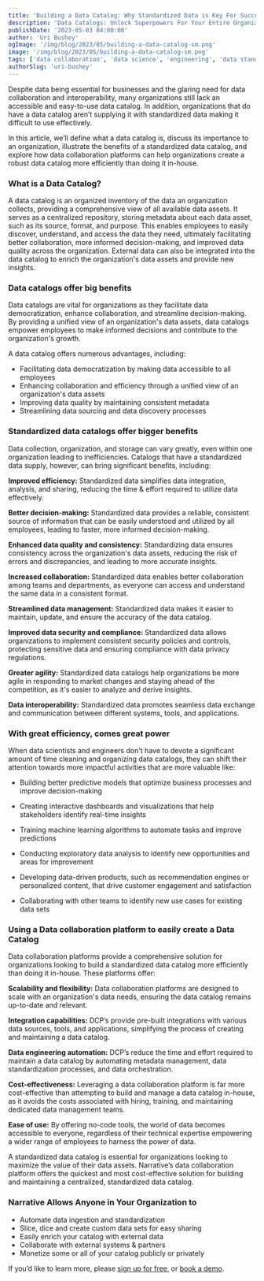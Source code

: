 ```yaml
---
title: 'Building a Data Catalog: Why Standardized Data is Key For Success'
description: 'Data Catalogs: Unlock Superpowers For Your Entire Organization'
publishDate: '2023-05-03 04:00:00'
author: 'Uri Bushey'
ogImage: '/img/blog/2023/05/building-a-data-catalog-sm.png'
image: '/img/blog/2023/05/building-a-data-catalog-sm.png'
tags: ['data collaboration', 'data science', 'engineering', 'data standardization']
authorSlug: 'uri-bushey'
---
```

Despite data being essential for businesses and the glaring need for data collaboration and interoperability, many organizations still lack an accessible and easy-to-use data catalog. In addition, organizations that do have a data catalog aren’t supplying it with standardized data making it difficult to use effectively.

In this article, we’ll define what a data catalog is, discuss its importance to an organization, illustrate the benefits of a standardized data catalog, and explore how data collaboration platforms can help organizations create a robust data catalog more efficiently than doing it in-house.  
  
### What is a Data Catalog?

A data catalog is an organized inventory of the data an organization collects, providing a comprehensive view of all available data assets. It serves as a centralized repository, storing metadata about each data asset, such as its source, format, and purpose. This enables employees to easily discover, understand, and access the data they need, ultimately facilitating better collaboration, more informed decision-making, and improved data quality across the organization. External data can also be integrated into the data catalog to enrich the organization's data assets and provide new insights.  
  
### Data catalogs offer big benefits

Data catalogs are vital for organizations as they facilitate data democratization, enhance collaboration, and streamline decision-making. By providing a unified view of an organization's data assets, data catalogs empower employees to make informed decisions and contribute to the organization's growth.

A data catalog offers numerous advantages, including:

* Facilitating data democratization by making data accessible to all employees
* Enhancing collaboration and efficiency through a unified view of an organization's data assets
* Improving data quality by maintaining consistent metadata
* Streamlining data sourcing and data discovery processes  

### Standardized data catalogs offer bigger benefits

Data collection, organization, and storage can vary greatly, even within one organization leading to inefficiencies. Catalogs that have a standardized data supply, however, can bring significant benefits, including:  
  
**Improved efficiency:** Standardized data simplifies data integration, analysis, and sharing, reducing the time & effort required to utilize data effectively.

**Better decision-making:** Standardized data provides a reliable, consistent source of information that can be easily understood and utilized by all employees, leading to faster, more informed decision-making.

**Enhanced data quality and consistency:** Standardizing data ensures consistency across the organization's data assets, reducing the risk of errors and discrepancies, and leading to more accurate insights.

**Increased collaboration:** Standardized data enables better collaboration among teams and departments, as everyone can access and understand the same data in a consistent format.

**Streamlined data management:** Standardized data makes it easier to maintain, update, and ensure the accuracy of the data catalog.

**Improved data security and compliance:** Standardized data allows organizations to implement consistent security policies and controls, protecting sensitive data and ensuring compliance with data privacy regulations.

**Greater agility:** Standardized data catalogs help organizations be more agile in responding to market changes and staying ahead of the competition, as it's easier to analyze and derive insights.  
  
**Data interoperability:** Standardized data promotes seamless data exchange and communication between different systems, tools, and applications.  
  
### With great efficiency, comes great power

When data scientists and engineers don't have to devote a significant amount of time cleaning and organizing data catalogs, they can shift their attention towards more impactful activities that are more valuable like:

* Building better predictive models that optimize business processes and improve decision-making  

* Creating interactive dashboards and visualizations that help stakeholders identify real-time insights  

* Training machine learning algorithms to automate tasks and improve predictions  

* Conducting exploratory data analysis to identify new opportunities and areas for improvement  

* Developing data-driven products, such as recommendation engines or personalized content, that drive customer engagement and satisfaction  

* Collaborating with other teams to identify new use cases for existing data sets  

### Using a Data collaboration platform to easily create a Data Catalog

Data collaboration platforms provide a comprehensive solution for organizations looking to build a standardized data catalog more efficiently than doing it in-house. These platforms offer:  
  
**Scalability and flexibility:** Data collaboration platforms are designed to scale with an organization's data needs, ensuring the data catalog remains up-to-date and relevant.

**Integration capabilities:** DCP’s provide pre-built integrations with various data sources, tools, and applications, simplifying the process of creating and maintaining a data catalog.

**Data engineering automation:** DCP’s reduce the time and effort required to maintain a data catalog by automating metadata management, data standardization processes, and data orchestration.

**Cost-effectiveness:** Leveraging a data collaboration platform is far more cost-effective than attempting to build and manage a data catalog in-house, as it avoids the costs associated with hiring, training, and maintaining dedicated data management teams.  
  
**Ease of use:** By offering no-code tools, the world of data becomes accessible to everyone, regardless of their technical expertise empowering a wider range of employees to harness the power of data.

A standardized data catalog is essential for organizations looking to maximize the value of their data assets. Narrative’s data collaboration platform offers the quickest and most cost-effective solution for building and maintaining a centralized, standardized data catalog.  
  
### Narrative Allows Anyone in Your Organization to

* Automate data ingestion and standardization
* Slice, dice and create custom data sets for easy sharing
* Easily enrich your catalog with external data
* Collaborate with external systems & partners
* Monetize some or all of your catalog publicly or privately

If you’d like to learn more, please [sign up for free](https://app.narrative.io/), or [book a demo](https://www.narrative.io/demo?hsCtaTracking=a1ee19c7-1896-4e56-849d-4d0f4cff4e0f%7C6e4b6d5a-4111-415e-93ce-b814da611e8a).
